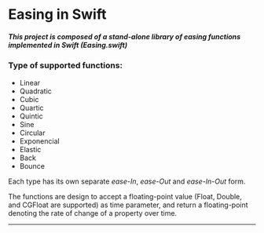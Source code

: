 # Easing in Swift

##### This project is composed of a stand-alone library of easing functions implemented in Swift (Easing.swift) 

### Type of supported functions:
 - Linear
 - Quadratic
 - Cubic
 - Quartic
 - Quintic
 - Sine
 - Circular
 - Exponencial
 - Elastic
 - Back
 - Bounce
 
 Each type has its own separate *ease-In*, *ease-Out* and *ease-In-Out* form.
 
 The functions are design to accept a floating-point value (Float, Double, and CGFloat are supported) as time parameter, 
 and return a floating-point denoting the rate of change of a property over time. 

----
